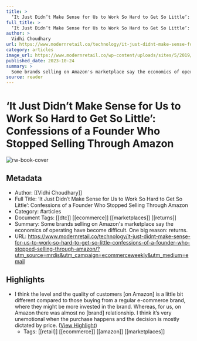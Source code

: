 ```yaml
---
title: >
  ‘It Just Didn’t Make Sense for Us to Work So Hard to Get So Little’: Confessions of a Founder Who Stopped Selling Through Amazon
full_title: >
  ‘It Just Didn’t Make Sense for Us to Work So Hard to Get So Little’: Confessions of a Founder Who Stopped Selling Through Amazon
author: >
  Vidhi Choudhary
url: https://www.modernretail.co/technology/it-just-didnt-make-sense-for-us-to-work-so-hard-to-get-so-little-confessions-of-a-founder-who-stopped-selling-through-amazon/?utm_source=mrdis&utm_campaign=ecommerceweekly&utm_medium=email
category: articles
image_url: https://www.modernretail.co/wp-content/uploads/sites/5/2019/11/confessions_guy.jpg
published_date: 2023-10-24
summary: >
  Some brands selling on Amazon's marketplace say the economics of operating have become difficult. One big reason: returns.
source: reader
---
```

# ‘It Just Didn’t Make Sense for Us to Work So Hard to Get So Little’: Confessions of a Founder Who Stopped Selling Through Amazon

![rw-book-cover](https://www.modernretail.co/wp-content/uploads/sites/5/2019/11/confessions_guy.jpg)

## Metadata
- Author: [[Vidhi Choudhary]]
- Full Title: ‘It Just Didn’t Make Sense for Us to Work So Hard to Get So Little’: Confessions of a Founder Who Stopped Selling Through Amazon
- Category: #articles
- Document Tags: [[dtc]] [[ecommerce]] [[marketplaces]] [[returns]] 
- Summary: Some brands selling on Amazon's marketplace say the economics of operating have become difficult. One big reason: returns.
- URL: https://www.modernretail.co/technology/it-just-didnt-make-sense-for-us-to-work-so-hard-to-get-so-little-confessions-of-a-founder-who-stopped-selling-through-amazon/?utm_source=mrdis&utm_campaign=ecommerceweekly&utm_medium=email

## Highlights
- I think the level and the quality of customers [on Amazon] is a little bit different compared to those buying from a regular e-commerce brand, where they might be more invested in the brand. Whereas, for us, on Amazon there was almost no [brand] relationship. I think it’s very unemotional when the purchase happens and the decision is mostly dictated by price. ([View Highlight](https://read.readwise.io/read/01he021r1nkb1896e6xacb1hq8))
    - Tags: [[retail]] [[ecommerce]] [[amazon]] [[marketplaces]] 



